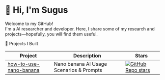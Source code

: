 # 👋 Hi, I'm Sugus  


Welcome to my GitHub!  
I'm a  AI researcher and developer.  Here, I share some of my research and projects—hopefully, you will find them useful. 

📂 Projects I Built  

| Project | Description | Stars |
|---------|-------------|-------|
| [how-to-use-nano-banana](https://github.com/sugus-d/how-to-use-nano-banana) | Nano banana AI Usage Scenarios & Prompts | [![GitHub Repo stars](https://badgen.net/github/stars/sugus-d/how-to-use-nano-banana)](https://github.com/sugus-d/how-to-use-nano-banana/stargazers) |

